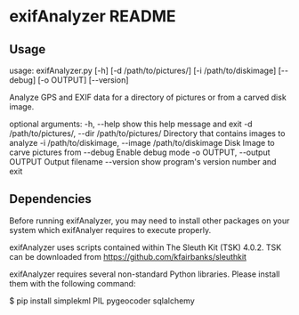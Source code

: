 exifAnalyzer README
============

Usage
-----

usage: exifAnalyzer.py [-h] [-d /path/to/pictures/] [-i /path/to/diskimage]
                       [--debug] [-o OUTPUT] [--version]

Analyze GPS and EXIF data for a directory of pictures or from a carved disk image.

optional arguments:
  -h, --help            show this help message and exit
  -d /path/to/pictures/, --dir /path/to/pictures/
                        Directory that contains images to analyze
  -i /path/to/diskimage, --image /path/to/diskimage
                        Disk Image to carve pictures from
  --debug               Enable debug mode
  -o OUTPUT, --output OUTPUT
                        Output filename
  --version             show program's version number and exit


Dependencies
------------

Before running exifAnalyzer, you may need to install other packages on your system which exifAnalyer requires to execute properly.

exifAnalyzer uses scripts contained within The Sleuth Kit (TSK) 4.0.2. TSK can be downloaded from https://github.com/kfairbanks/sleuthkit

exifAnalyzer requires several non-standard Python libraries.  Please install them with the following command:

  $ pip install simplekml PIL pygeocoder sqlalchemy


